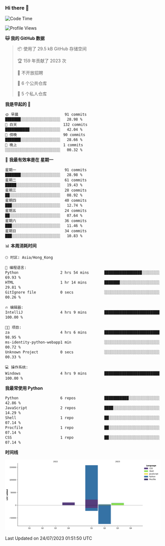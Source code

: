 ### Hi there 👋

<!--
**Mrzqd/Mrzqd** is a ✨ _special_ ✨ repository because its `README.md` (this file) appears on your GitHub profile.

Here are some ideas to get you started:

- 🔭 I’m currently working on ...
- 🌱 I’m currently learning ...
- 👯 I’m looking to collaborate on ...
- 🤔 I’m looking for help with ...
- 💬 Ask me about ...
- 📫 How to reach me: ...
- 😄 Pronouns: ...
- ⚡ Fun fact: ...
-->
<!--START_SECTION:waka-->
![Code Time](http://img.shields.io/badge/Code%20Time-115%20hrs%208%20mins-blue)

![Profile Views](http://img.shields.io/badge/%E4%B8%AA%E4%BA%BA%E8%B5%84%E6%96%99%E8%A7%82%E7%9C%8B%E6%AC%A1%E6%95%B0-1-blue)

**🐱 我的 GitHub 数据** 

> 📦  使用了 29.5 kB GitHub 存储空间 
 > 
> 🏆 159 年贡献了 2023 次
 > 
> 🚫 不开放招聘
 > 
> 📜 6 个公共仓库 
 > 
> 🔑 5 个私人仓库 
 > 
**我是早起的 🐤** 

```text
🌞 早晨                     91 commits          ███████░░░░░░░░░░░░░░░░░░   28.98 % 
🌆 白天                     132 commits         ███████████░░░░░░░░░░░░░░   42.04 % 
🌃 傍晚                     90 commits          ███████░░░░░░░░░░░░░░░░░░   28.66 % 
🌙 晚上                     1 commits           ░░░░░░░░░░░░░░░░░░░░░░░░░   00.32 % 
```
📅 **我最有效率是在 星期一** 

```text
星期一                      91 commits          ███████░░░░░░░░░░░░░░░░░░   28.98 % 
星期二                      61 commits          █████░░░░░░░░░░░░░░░░░░░░   19.43 % 
星期三                      28 commits          ██░░░░░░░░░░░░░░░░░░░░░░░   08.92 % 
星期四                      40 commits          ███░░░░░░░░░░░░░░░░░░░░░░   12.74 % 
星期五                      24 commits          ██░░░░░░░░░░░░░░░░░░░░░░░   07.64 % 
星期六                      36 commits          ███░░░░░░░░░░░░░░░░░░░░░░   11.46 % 
星期日                      34 commits          ███░░░░░░░░░░░░░░░░░░░░░░   10.83 % 
```


📊 **本周消耗时间** 

```text
🕑︎ 时区: Asia/Hong_Kong

💬 编程语言: 
Python                   2 hrs 54 mins       █████████████████░░░░░░░░   69.93 % 
HTML                     1 hr 14 mins        ███████░░░░░░░░░░░░░░░░░░   29.81 % 
GitIgnore file           0 secs              ░░░░░░░░░░░░░░░░░░░░░░░░░   00.26 % 

🔥 编辑器: 
IntelliJ                 4 hrs 9 mins        █████████████████████████   100.00 % 

🐱‍💻 项目: 
za                       4 hrs 6 mins        █████████████████████████   98.95 % 
ms-identity-python-webapp1 min               ░░░░░░░░░░░░░░░░░░░░░░░░░   00.72 % 
Unknown Project          0 secs              ░░░░░░░░░░░░░░░░░░░░░░░░░   00.33 % 

💻 操作系统: 
Windows                  4 hrs 9 mins        █████████████████████████   100.00 % 
```

**我最常使用 Python** 

```text
Python                   6 repos             ███████████░░░░░░░░░░░░░░   42.86 % 
JavaScript               2 repos             ████░░░░░░░░░░░░░░░░░░░░░   14.29 % 
Shell                    1 repo              ██░░░░░░░░░░░░░░░░░░░░░░░   07.14 % 
Procfile                 1 repo              ██░░░░░░░░░░░░░░░░░░░░░░░   07.14 % 
CSS                      1 repo              ██░░░░░░░░░░░░░░░░░░░░░░░   07.14 % 
```



**时间线**

![Lines of Code chart](https://raw.githubusercontent.com/Mrzqd/Mrzqd/main/assets/bar_graph.png)


 Last Updated on 24/07/2023 01:51:50 UTC
<!--END_SECTION:waka-->
